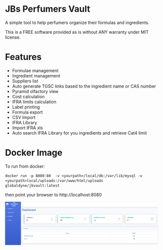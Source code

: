# JBs Perfumers Vault

A simple tool to help perfumers organize their formulas and ingredients.

This is a FREE software provided as is without ANY warranty under MIT license.

# Features 
* Formulae management
* Ingredient management
* Suppliers list
* Auto generate TGSC links based to the ingredient name or CAS number
* Pyramid olfactory view
* Cost calculation
* IFRA limits calculation
* Label printing
* Formula export
* CSV Import
* IFRA Library
* Import IFRA xls
* Auto search IFRA Library for you ingredients and retrieve Cat4 limit


# Docker Image

To run from docker:

    docker run -p 8080:80  -v <yourpath>/local/db:/var/lib/mysql -v <yourpath>local/uploads:/var/www/html/uploads globaldyne/jbvault:latest

then point your browser to http://localhost:8080


![screen1](/screenshots/screen1.png) 